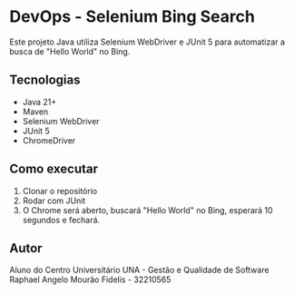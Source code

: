# DevOps - Selenium Bing Search

Este projeto Java utiliza Selenium WebDriver e JUnit 5 para automatizar a busca de "Hello World" no Bing.

## Tecnologias

- Java 21+
- Maven
- Selenium WebDriver
- JUnit 5
- ChromeDriver

## Como executar

1. Clonar o repositório
2. Rodar com JUnit
3. O Chrome será aberto, buscará "Hello World" no Bing, esperará 10 segundos e fechará.

## Autor

Aluno do Centro Universitário UNA - Gestão e Qualidade de Software
Raphael Angelo Mourão Fidelis - 32210565

